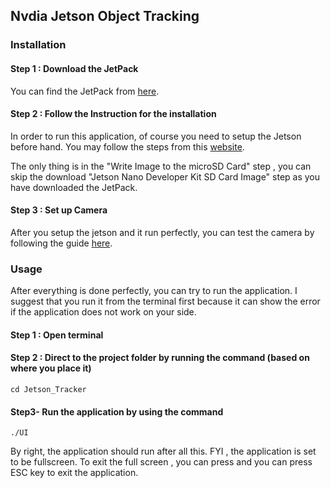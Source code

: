 ## Nvdia Jetson Object Tracking
### Installation

#### Step 1 : Download the JetPack

You can find the JetPack from <a href='https://developer.nvidia.com/jetson-nano-sd-card-image'>here</a>.

#### Step 2 : Follow the Instruction for the installation
In order to run this application, of course you need to setup the Jetson before hand. You may follow the steps from this <a href='https://developer.nvidia.com/embedded/learn/get-started-jetson-nano-devkit#intro'> website</a>.

The only thing is in the "Write Image to the microSD Card" step , you can skip the download "Jetson Nano Developer Kit SD Card Image" step as you have downloaded the JetPack.

#### Step 3 : Set up Camera
After you setup the jetson and it run perfectly, you can test the camera by following the guide <a href='https://developer.nvidia.com/embedded/learn/tutorials/first-picture-csi-usb-camera'>here</a>.


### Usage
After everything is done perfectly, you can try to run the application. I suggest that you run it from the terminal first because it can show the error if the application does not work on your side.

#### Step 1 : Open terminal


#### Step 2 : Direct to the project folder by running the command (based on where you place it)
```
cd Jetson_Tracker
```

#### Step3- Run the application by using the command
```
./UI
```

By right, the application should run after all this. FYI , the application is set to be fullscreen. To exit the full screen , you can press <F11> and you can press ESC key to exit the application.